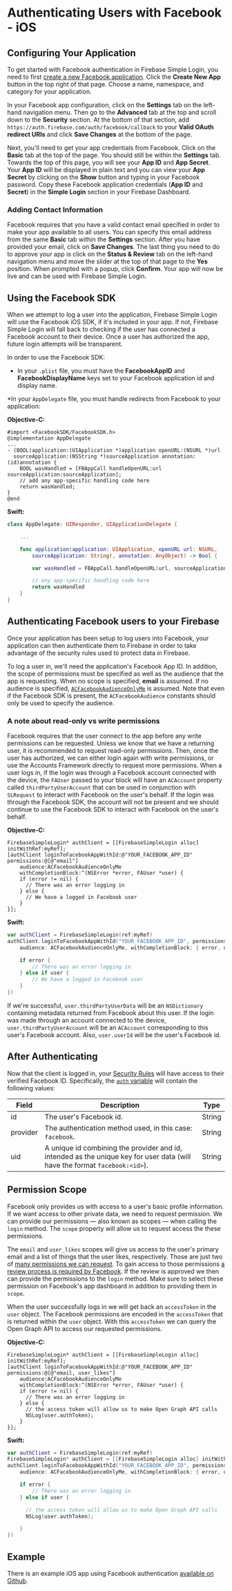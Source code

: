 # Authenticating Users with Facebook - iOS


## Configuring Your Application

To get started with Facebook authentication in Firebase Simple Login, you need to first [create a new Facebook application](https://developers.facebook.com/apps). Click the __Create New App__ button in the top right of that page. Choose a name, namespace, and category for your application.

In your Facebook app configuration, click on the __Settings__ tab on the left-hand navigation menu. Then go to the __Advanced__ tab at the top and scroll down to the __Security__ section. At the bottom of that section, add `https://auth.firebase.com/auth/facebook/callback` to your __Valid OAuth redirect URIs__ and click __Save Changes__ at the bottom of the page.

Next, you'll need to get your app credentials from Facebook. Click on the __Basic__ tab at the top of the page. You should still be within the __Settings__ tab. Towards the top of this page, you will see your __App ID__ and __App Secret__. Your __App ID__ will be displayed in plain text and you can view your __App Secret__ by clicking on the __Show__ button and typing in your Facebook password. Copy these Facebook application credentials (__App ID__ and __Secret__) in the __Simple Login__ section in your Firebase Dashboard.

### Adding Contact Information

Facebook requires that you have a valid contact email specified in order to make your app available to all users. You can specify this email address from the same __Basic__ tab within the __Settings__ section. After you have provided your email, click on __Save Changes__. The last thing you need to do to approve your app is click on the __Status & Review__ tab on the left-hand navigation menu and move the slider at the top of that page to the __Yes__ position. When prompted with a popup, click __Confirm__. Your app will now be live and can be used with Firebase Simple Login.


## Using the Facebook SDK

When we attempt to log a user into the application, Firebase Simple Login will use the Facebook iOS SDK, if it's included in your app. If not, Firebase Simple Login will fall back to checking if the user has connected a Facebook account to their device. Once a user has authorized the app, future login attempts will be transparent.

In order to use the Facebook SDK:

* In your `.plist` file, you must have the __FacebookAppID__ and __FacebookDisplayName__ keys set to your Facebook application id and display name.

*In your `AppDelegate` file, you must handle redirects from Facebook to your application:

__Objective-C:__
```objc
#import <FacebookSDK/FacebookSDK.h>
@implementation AppDelegate
...
- (BOOL)application:(UIApplication *)application openURL:(NSURL *)url
  sourceApplication:(NSString *)sourceApplication annotation:(id)annotation {
    BOOL wasHandled = [FBAppCall handleOpenURL:url sourceApplication:sourceApplication];
    // add any app-specific handling code here
    return wasHandled;
}
@end
```

__Swift:__
```swift
class AppDelegate: UIResponder, UIApplicationDelegate {

    ...

    func application(application: UIApplication, openURL url: NSURL,
        sourceApplication: String!, annotation: AnyObject) -> Bool {

        var wasHandled = FBAppCall.handleOpenURL(url, sourceApplication:sourceApplication)

        // any app-specific handling code here
        return wasHandled
    }
}
```


## Authenticating Facebook users to your Firebase

Once your application has been setup to log users into Facebook, your application can then authenticate them to Firebase in order to take advantage of the security rules used to protect data in Firebase.

To log a user in, we'll need the application's Facebook App ID. In addition, the scope of permissions must be specified as well as the audience that the app is requesting. When no scope is specified, __email__ is assumed. If no audience is specified, [`ACFacebookAudienceOnlyMe`](https://developer.apple.com/library/ios/documentation/Accounts/Reference/ACAccountStoreClassRef/ACAccountStore.html) is assumed. Note that even if the Facebook SDK is present, the `ACFacebookAudience` constants should only be used to specify the audience.

### A note about read-only vs write permissions

Facebook requires that the user connect to the app before any write permissions can be requested. Unless we know that we have a returning user, it is recommended to request read-only permissions. Then, once the user has authorized, we can either login again with write permissions, or use the Accounts Framework directly to request more permissions. When a user logs in, if the login was through a Facebook account connected with the device, the `FAUser` passed to your block will have an `ACAccount` property called `thirdPartyUserAccount` that can be used in conjunction with `SLRequest` to interact with Facebook on the user's behalf. If the login was through the Facebook SDK, the account will not be present and we should continue to use the Facebook SDK to interact with Facebook on the user's behalf.


__Objective-C:__
```objc
FirebaseSimpleLogin* authClient = [[FirebaseSimpleLogin alloc] initWithRef:myRef];
[authClient loginToFacebookAppWithId:@"YOUR_FACEBOOK_APP_ID" permissions:@[@"email"]
    audience:ACFacebookAudienceOnlyMe
    withCompletionBlock:^(NSError *error, FAUser *user) {
    if (error != nil) {
      // There was an error logging in
    } else {
      // We have a logged in Facebook user
    }
}];
```

__Swift:__
```swift
var authClient = FirebaseSimpleLogin(ref:myRef)
authClient.loginToFacebookAppWithId("YOUR_FACEBOOK_APP_ID", permissions: ["email"],
    audience: ACFacebookAudienceOnlyMe, withCompletionBlock: { error, user in

    if error {
        // There was an error logging in
    } else if user {
        // We have a logged in Facebook user
    }
})
```

If we're successful, `user.thirdPartyUserData` will be an `NSDictionary` containing metadata returned from Facebook about this user. If the login was made through an account connected to the device, `user.thirdPartyUserAccount` will be an `ACAccount` corresponding to this user's Facebook account. Also, `user.userId` will be the user's Facebook id.


## After Authenticating

Now that the client is logged in, your [Security Rules](https://www.firebase.com/docs/ios/guide/securing-data.html) will have access to their verified Facebook ID. Specifically, the [`auth` variable](TODO) will contain the following values:

| Field | Description | Type |
| --- | --- | --- |
| id | The user's Facebook id. | String |
| provider | The authentication method used, in this case: `facebook`. | String |
| uid | A unique id combining the provider and id, intended as the unique key for user data (will have the format `facebook:<id>`). | String |


## Permission Scope

Facebook only provides us with access to a user's basic profile information. If we want access to other private data, we need to request permission. We can provide our permissions — also known as scopes — when calling the `login` method. The `scope` property will allow us to request access the these permissions.

The `email` and `user_likes` scopes will give us access to the user's primary email and a list of things that the user likes, respectively. Those are just two of [many permissions we can request](https://developers.facebook.com/docs/facebook-login/permissions/). To gain access to those permissions [a review process is required by Facebook](https://developers.facebook.com/docs/facebook-login/permissions/#review). If the review is approved we then can provide the permissions to the `login` method. Make sure to select these permission on Facebook's app dashboard in addition to providing them in `scope`.

When the user successfully logs in we will get back an `accessToken` in the `user` object. The Facebook permissions are encoded in the `accessToken` that is returned within the `user` object. With this `accessToken` we can query the Open Graph API to access our requested permissions.

__Objective-C:__
```objc
FirebaseSimpleLogin* authClient = [[FirebaseSimpleLogin alloc] initWithRef:myRef];
[authClient loginToFacebookAppWithId:@"YOUR_FACEBOOK_APP_ID" permissions:@[@"email, user_likes"]
    audience:ACFacebookAudienceOnlyMe
    withCompletionBlock:^(NSError *error, FAUser *user) {
    if (error != nil) {
      // There was an error logging in
    } else {
      // the access token will allow us to make Open Graph API calls
      NSLog(user.authToken);
    }
}];
```

__Swift:__
```swift
var authClient = FirebaseSimpleLogin(ref:myRef)
FirebaseSimpleLogin* authClient = [[FirebaseSimpleLogin alloc] initWithRef:myRef];
authClient.loginToFacebookAppWithId("YOUR_FACEBOOK_APP_ID", permissions: ["email, user_likes"],
    audience: ACFacebookAudienceOnlyMe, withCompletionBlock: { error, user in

    if error {
        // There was an error logging in
    } else if user {

      // the access token will allow us to make Open Graph API calls
      NSLog(user.authToken);

    }
})
```


## Example

There is an example iOS app using Facebook authentication [available on Github](https://github.com/firebase/simple-login-demo-ios).

